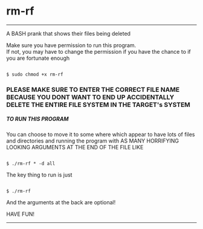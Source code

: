 # rm-rf
---

A BASH prank that shows their files being deleted

Make sure you have permission to run this program.\
If not, you may have to change the permission if you have the chance to if you are fortunate enough

```shell

$ sudo chmod +x rm-rf 

```

### PLEASE MAKE SURE TO ENTER THE CORRECT FILE NAME BECAUSE YOU DONT WANT TO END UP ACCIDENTALLY DELETE THE ENTIRE FILE SYSTEM IN THE TARGET's SYSTEM

##### TO RUN THIS PROGRAM

You can choose to move it to some where which appear to have lots of files and directories and running the program with AS MANY HORRIFYING LOOKING ARGUMENTS
AT THE END OF THE FILE LIKE

```shell

$ ./rm-rf * -d all

```

The key thing to run is just

```shell

$ ./rm-rf

```

And the arguments at the back are optional!

HAVE FUN!

---
